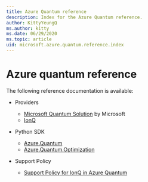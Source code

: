 ```yaml
---
title: Azure Quantum reference
description: Index for the Azure Quantum reference.
author: KittyYeungQ
ms.author: kitty
ms.date: 06/29/2020
ms.topic: article
uid: microsoft.azure.quantum.reference.index
---
```


# Azure quantum reference

The following reference documentation is available:

- Providers
  - [Microsoft Quantum Solution](xref:microsoft.azure.quantum.providers.microsoft-quantum-solution) by Microsoft
  - [IonQ](xref:microsoft.azure.quantum.providers.ionq)

- Python SDK
  - [Azure.Quantum](xref:microsoft.azure.quantum.reference.python-sdk.azure.quantum)
  - [Azure.Quantum.Optimization](xref:microsoft.azure.quantum.reference.python-sdk.azure.quantum.optimization)

- Support Policy
  - [Support Policy for IonQ in Azure Quantum](xref:microsoft.azure.quantum.reference.support.ionq-support)